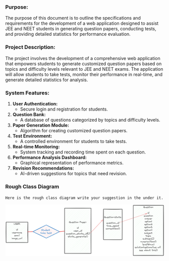 ### Purpose:

The purpose of this document is to outline the specifications and requirements for the development of a web application designed to assist JEE and NEET students in generating question papers, conducting tests, and providing detailed statistics for performance evaluation.

### Project Description:

The project involves the development of a comprehensive web application that empowers students to generate customized question papers based on topics and difficulty levels relevant to JEE and NEET exams. The application will allow students to take tests, monitor their performance in real-time, and generate detailed statistics for analysis.

### System Features:

1. **User Authentication:**
   - Secure login and registration for students.
2. **Question Bank:**
   - A database of questions categorized by topics and difficulty levels.
3. **Paper Generation Module:**
   - Algorithm for creating customized question papers.
4. **Test Environment:**
   - A controlled environment for students to take tests.
5. **Real-time Monitoring:**
   - System tracking and recording time spent on each question.
6. **Performance Analysis Dashboard:**
   - Graphical representation of performance metrics.
7. **Revision Recommendations:**
   - AI-driven suggestions for topics that need revision.

### Rough Class Diagram

`Here is the rough class diagram write your suggestion in the under it.`

![Class-Diagram](./images/class_diagram/rough_class.png)
